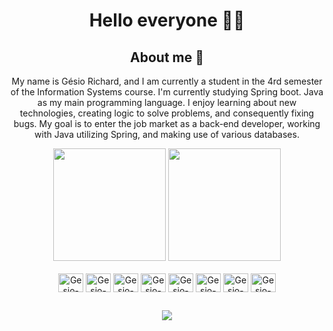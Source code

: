 <h1 align="center"> Hello everyone 👋😁</h1>

<h2 align="center"> About me 🤔 </h2>

<p align="center"> My name is Gésio Richard, and I am currently a student in the 4rd semester of the Information Systems course. I'm currently studying Spring boot. Java as my main programming language. I enjoy learning about new technologies, creating logic to solve problems, and consequently fixing bugs. My goal is to enter the job market as a back-end developer, working with Java utilizing Spring, and making use of various databases.  </p>

<div align="center">
  <img height="180em" src="https://github-readme-stats.vercel.app/api?username=GesioRichard&show_icons=true&theme=radical&include_all_commits=true&count_private=true" />
  <img height="180em" src="https://github-readme-stats.vercel.app/api/top-langs/?username=GesioRichard&layout=compact&theme=radical" />
</div>

<div style="display: inline_block" align="center"><br>
  <img align="center" alt="Gesio-HTML" height="30" width="40" src="https://cdn.jsdelivr.net/gh/devicons/devicon/icons/html5/html5-original.svg" />
  <img align="center" alt="Gesio-CSS" height="30" width="40" src="https://cdn.jsdelivr.net/gh/devicons/devicon/icons/css3/css3-original.svg" />
  <img align="center" alt="Gesio-JS" height="30" width="40" src="https://cdn.jsdelivr.net/gh/devicons/devicon/icons/javascript/javascript-original.svg" />
  <img align="center" alt="Gesio-GIT" height="30" width="40" src="https://cdn.jsdelivr.net/gh/devicons/devicon/icons/git/git-original.svg" />
  <img align="center" alt="Gesio-JAVA" height="30" width="40" src="https://cdn.jsdelivr.net/gh/devicons/devicon/icons/java/java-original.svg" />
  <img align="center" alt="Gesio-Spring" height="30" width="40" src="https://cdn.jsdelivr.net/gh/devicons/devicon/icons/spring/spring-original.svg" />
  <img align="center" alt="Gesio-MySql" height="30" width="40" src="https://cdn.jsdelivr.net/gh/devicons/devicon/icons/mysql/mysql-original-wordmark.svg" />
  <img align="center" alt="Gesio-Postgresql" height="30" width="40" src="https://cdn.jsdelivr.net/gh/devicons/devicon/icons/postgresql/postgresql-original-wordmark.svg" />
</div>

##

<div align="center">
  <a href="https://www.linkedin.com/in/gesiorichard/"> <img src="https://img.shields.io/badge/LinkedIn-0077B5?style=for-the-badge&logo=linkedin&logoColor=white" /> </a>
</div>
